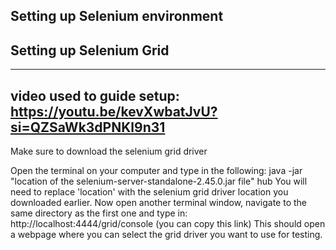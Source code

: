 
## Setting up Selenium environment


## Setting up Selenium Grid

---
video used to guide setup: https://youtu.be/kevXwbatJvU?si=QZSaWk3dPNKl9n31
---
Make sure to download the selenium grid driver

Open the terminal on your computer and type in the following:
java -jar "location of the selenium-server-standalone-2.45.0.jar file" hub
You will need to replace 'location' with the selenium grid driver location you downloaded earlier.
Now open another terminal window, navigate to the same directory as the first one and type in:
http://localhost:4444/grid/console (you can copy this link)
This should open a webpage where you can select the grid driver you want to use for testing.
